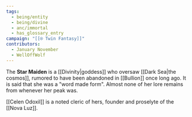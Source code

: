 ```yaml
---
tags:
  - being/entity
  - being/divine
  - anc/immortal
  - has_glossary_entry
campaign: "[[⍟ Twin Fantasy]]"
contributors:
  - January November
  - WellOffWolf
---
```

The **Star Maiden** is a [[Divinity|goddess]] who oversaw [[Dark Sea|the cosmos]], rumored to have been abandoned in [[Bullion]] once long ago. It is said that she was a "word made form". Almost none of her lore remains from whenever her peak was.

[[Celen Odoxil]] is a noted cleric of hers, founder and proselyte of the [[Nova Luz]].

